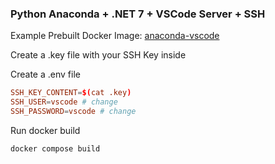 ### Python Anaconda + .NET 7 + VSCode Server + SSH

Example Prebuilt Docker Image: [anaconda-vscode](https://hub.docker.com/r/dnviti/anaconda-vscode)

Create a .key file with your SSH Key inside

Create a .env file
```conf
SSH_KEY_CONTENT=$(cat .key)
SSH_USER=vscode # change
SSH_PASSWORD=vscode # change
```

Run docker build
```bash
docker compose build
```